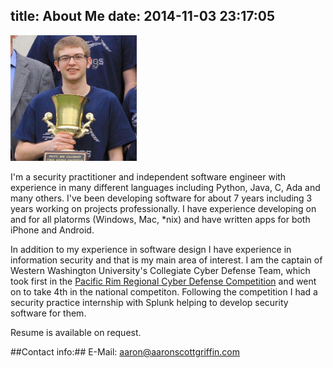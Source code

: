 title: About Me
date: 2014-11-03 23:17:05
---

<img src='about.jpg' alt='About Me' style="width:40%;height=40%">

I'm a security practitioner and independent software engineer with experience in many different languages including Python, Java, C, Ada and many others. I've been developing software for about 7 years including 3 years working on projects professionally. I have experience developing on and for all platorms (Windows, Mac, *nix) and have written apps for both iPhone and Android.

In addition to my experience in software design I have experience in information security and that is my main area of interest. I am the captain of Western Washington University's Collegiate Cyber Defense Team, which took first in the [Pacific Rim Regional Cyber Defense Competition](http://seattletimes.com/html/localnews/2023462131_westerncyberxml.html) and went on to take 4th in the national competiton. Following the competition I had a security practice internship with Splunk helping to develop security software for them.

Resume is available on request.

##Contact info:##
E-Mail: <aaron@aaronscottgriffin.com>
